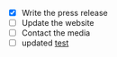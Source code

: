 - [x] Write the press release
- [ ] Update the website
- [ ] Contact the media
- [ ] updated [test](https://google.pl/) 
